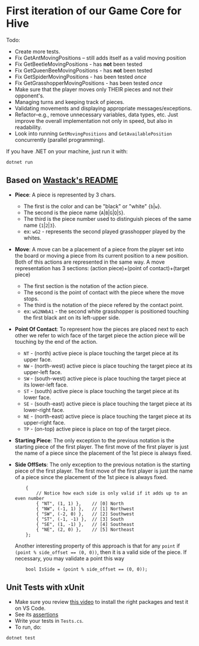 # First iteration of our Game Core for Hive
Todo:
- Create more tests.
- Fix GetAntMovingPositions – still adds itself as a valid moving position
- Fix GetBeetleMovingPositions - has **not** been tested
- Fix GetQueenBeeMovingPositions - has **not** been tested
- Fix GetSpiderMovingPositions - has been tested *once*
- Fix GetGrasshopperMovingPositions - has been tested *once*
- Make sure that the player moves only THEIR pieces and not their opponent's.
- Managing turns and keeping track of pieces.
- Validating movements and displaying appropriate messages/exceptions.
- Refactor–e.g., remove unnecessary variables, data types, etc. Just improve the overall implementation not only in speed, but also in readability.
- Look into running `GetMovingPositions` and `GetAvailablePosition` concurrently (parallel programming).

If you have .NET on your machine, just run it with:
```
dotnet run
```

## Based on [Wastack's README](https://github.com/Wastack/hive_AI/blob/master/README.md)
 - __Piece__:
    A piece is represented by 3 chars.
    * The first is the color and can be "black" or "white" {`b`|`w`}.
    * The second is the piece name {`A`|`B`|`G`|`Q`|`S`}.
    * The third is the piece number used to distinguish pieces of the same name {`1`|`2`|`3`}.
    * ex: `wG2` - represents the second played grasshopper played by the whites.

 - __Move__:
    A move can be a placement of a piece from the player set into the board or
    moving a piece from its current position to a new position. Both of this
    actions are represented in the same way.
    A move representation has 3 sections:
        (action piece)+(point of contact)+(target piece)
    * The first section is the notation of the action piece.
    * The second is the point of contact with the piece where the move stops.
    * The third is the notation of the piece refered by the contact point.
    * ex: `wG2NWbA1` - the second white grasshopper is positioned touching the
        first black ant on its left-upper side.

 - __Point Of Contact__:
    To represent how the pieces are placed next to each other we refer to wich
    face of the target piece the action piece will be touching by the end of
    the action.
    * `NT` - (north) active piece is place touching the target piece at its upper face.
    * `NW` - (north-west) active piece is place touching the target piece at its upper-left face.
    * `SW` - (south-west) active piece is place touching the target piece at its lower-left face.
    * `ST` - (south) active piece is place touching the target piece at its lower face.
    * `SE` - (south-east) active piece is place touching the target piece at its lower-right face.
    * `NE` - (north-east) active piece is place touching the target piece at its upper-right face.
    * `TP` - (on-top) active piece is place on top of the target piece.

 - __Starting Piece__:
    The only exception to the previous notation is the starting piece of the first player. The first move of the first player is just the name of a piece since the placement of the 1st piece is always fixed.

 - __Side OffSets__:
    The only exception to the previous notation is the starting piece of the first player. The first move of the first player is just the name of a piece since the placement of the 1st piece is always fixed.
    ```
        {
            // Notice how each side is only valid if it adds up to an even number
            { "NT", (1, 1) },    // [0] North
            { "NW", (-1, 1) },   // [1] Northwest
            { "SW", (-2, 0) },   // [2] Southwest
            { "ST", (-1, -1) },  // [3] South
            { "SE", (1, -1) },   // [4] Southeast
            { "NE", (2, 0) },    // [5] Northeast
        };
    ```

    Another interesting property of this approach is that for any `point` if `(point % side_offset == (0, 0))`, then it is a valid side of the piece. If necessary, you may validate a point this way
    ```
        bool IsSide = (point % side_offset == (0, 0));
    ``` 

## Unit Tests with xUnit
- Make sure you review [this video](https://www.youtube.com/watch?v=HQmbAdjuB88&t=495s) to install the right packages and test it on VS Code.
- See its [assertions](https://textbooks.cs.ksu.edu/cis400/1-object-orientation/04-testing/05-xunit-assertions/)
- Write your tests in `Tests.cs`.
- To run, do:
```
dotnet test
```